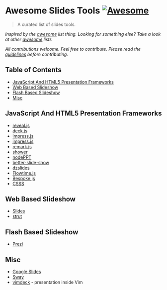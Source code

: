# Awesome Slides Tools  [![Awesome](https://cdn.rawgit.com/sindresorhus/awesome/d7305f38d29fed78fa85652e3a63e154dd8e8829/media/badge.svg)](https://github.com/sindresorhus/awesome)

> A curated list of slides tools.

*Inspired by the [awesome](https://github.com/sindresorhus/awesome) list thing. Looking for something else? Take a look at other [awesome](https://github.com/sindresorhus/awesome) lists*

*All contributions welcome. Feel free to contribute. Please read the [guidelines](contributing.md) before contributing.*

## Table of Contents
- [JavaScript And HTML5 Presentation Frameworks](#javascript-and-html5-presentation-frameworks)
- [Web Based Slideshow](#web-based-slideshow)
- [Flash Based Slideshow](#flash-based-slideshow)
- [Misc](#misc)

## JavaScript And HTML5 Presentation Frameworks
- [reveal.js](https://github.com/hakimel/reveal.js)
- [deck.js](https://github.com/imakewebthings/deck.js)
- [impress.js](https://github.com/impress/impress.js)
- [jmpress.js](https://github.com/jmpressjs/jmpress.js)
- [remark.js](https://github.com/gnab/remark)
- [shower](https://github.com/shower/shower)
- [nodePPT](https://github.com/ksky521/nodePPT)
- [better-slide-show](https://github.com/leemark/better-simple-slideshow)
- [dzslides](https://github.com/paulrouget/dzslides)
- [Flowtime.js](https://github.com/marcolago/flowtime.js)
- [Bespoke.js](https://github.com/bespokejs/bespoke)
- [CSSS](https://github.com/LeaVerou/CSSS)

## Web Based Slideshow
- [Slides](https://slides.com/)
- [strut](http://strut.io)

## Flash Based Slideshow
- [Prezi](https://prezi.com)

## Misc
- [Google Slides](https://www.google.com/slides/about/)
- [Sway](https://sway.com)
- [vimdeck](https://github.com/tybenz/vimdeck) - presentation inside Vim
